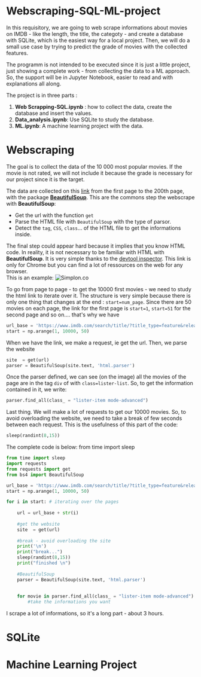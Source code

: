 # Webscraping-SQL-ML-project
In this requisitory, we are going to web scrape informations about movies on IMDB - like the length, the title, the categoty - and create a database with SQLite, which is the easiest way for a local project. Then, we will do a small use case by trying to predict the grade of movies with the collected features. 

The programm is not intended to be executed since it is just a little project, just showing a complete work - from collecting the data to a ML approach. So, the support will be in Jupyter Notebook, easier to read and with explanations all along. 

The project is in three parts :
1. **Web Scrapping-SQL.ipynb** : how to collect the data, create the database and insert the values.  
2. **Data_analysis.ipynb**: Use SQLite to study the database.
3. **ML.ipynb**: A machine learning project with the data.

# Webscraping

The goal is to collect the data of the 10 000 most popular movies. If the movie is not rated, we will not include it because the grade is necessary for our project since it is the target.   

The data are collected on this [link](https://www.imdb.com/search/title/?title_type=feature&release_date=2000-01-01,2020-12-31&start=1) from the first page to the 200th page, with the package **[BeautifulSoup](https://www.crummy.com/software/BeautifulSoup/bs4/doc/)**. This are the commons step the webscrape with **BeautifulSoup**:
* Get the url with the function `get`
* Parse the HTML file with `BeautifulSoup` with the type of parsor. 
* Detect the `tag`, `CSS`, `class`... of the HTML file to get the informations inside. 

The final step could appear hard because it implies that you know HTML code. In reality, it is not necessary to be familiar with HTML with **BeautifulSoup**. It is very simple thanks to the [devtool inspector](https://developers.google.com/web/tools/chrome-devtools). This link is only for Chrome but you can find a lot of ressources on the web for any browser.  
This is an example: 
![Simplon.co](https://github.com/guipet/Webscraping-SQL-ML-project/blob/main/img/devtool.png)

To go from page to page - to get the 10000 first movies - we need to study the html link to iterate over it. The structure is very simple because there is only one thing that changes at the end : `start=num_page`. Since there are 50 movies on each page, the link for the first page is `start=1`, `start=51` for the second page and so on.... that's why we have 

```py
url_base = 'https://www.imdb.com/search/title/?title_type=feature&release_date=2000-01-01,2020-12-31&start='
start = np.arange(1, 10000, 50)
```
When we have the link, we make a request, ie get the url. Then, we parse the website 
```py
site  = get(url)
parser = BeautifulSoup(site.text, 'html.parser')
```

Once the parser defined, we can see (on the image) all the movies of the page are in the tag `div` of with `class=lister-list`. So, to get the information contained in it, we write: 

```py
parser.find_all(class_ = "lister-item mode-advanced")
```

Last thing. We will make a lot of requests to get our 10000 movies. So, to avoid overloading the website, we need to take a break of few seconds between each request. This is the usefulness of this part of the code:
```py
sleep(randint(8,15))
```
The complete code is below:
from time import sleep
```py
from time import sleep
import requests
from requests import get
from bs4 import BeautifulSoup

url_base = 'https://www.imdb.com/search/title/?title_type=feature&release_date=2000-01-01,2020-12-31&start='
start = np.arange(1, 10000, 50)

for i in start: # iterating over the pages
    
    url = url_base + str(i)
    
    #get the website
    site  = get(url)
    
    #break - avoid overloading the site
    print('\n')
    print("break...")
    sleep(randint(8,15))
    print("finished \n")
    
    #BeautifulSoup
    parser = BeautifulSoup(site.text, 'html.parser')
    
    
    for movie in parser.find_all(class_ = "lister-item mode-advanced"):
        #take the informations you want
```
I scrape a lot of informations, so it's a long part - about 3 hours.

# SQLite


# Machine Learning Project







